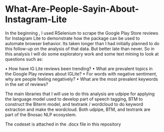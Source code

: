 # What-Are-People-Sayin-About-Instagram-Lite

In the beginning , I used RSelenium to scrape the Google Play Store reviews for Instagram Lite to demonstrate how the package can be used to automate browser behavior. Its taken longer than I had initially planned to do this follow-up on the analysis of that data. But better late than never. So in this analysis I will do some exploratory work and some text mining to look at questions such as:

•	How have IG Lite reviews been trending?
•	What are prevalent topics in the Google Play reviews about IGLite?
•	For words with negative sentiment, why are people feeling negatively?
•	What are the most prevalent keywords in the set of reviews?

The main libraries that I will use to do this analysis are udpipe for applying the language model used to develop part of speech tagging, BTM to construct the Biterm model, and textrank / wordcloud to do keyword extraction and make the wordcloud. Both udpipe, BTM, and textrank are part of the Bnosac NLP ecosystem.

The codeset is attached in the .docx file in this repository
